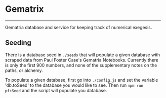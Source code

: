 # Gematrix
-------------------------------
Gematria database and service for keeping track of numerical exegesis.

## Seeding
There is a database seed in `./seeds` that will populate a given database with scraped data from Paul Foster Case's Gematria Notebooks.  Currently there is only the first 900 numbers, and none of the supplementary notes on the paths, or alchemy.

To populate a given database, first go into `./config.js` and set the variable 'db.toSeed' to the database you would like to see.  Then run `npm run pfcSeed` and the script will populate you database.
